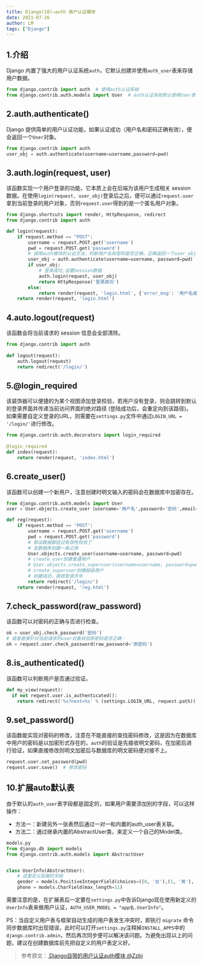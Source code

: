 ```yaml
---
title: Django(10)—auth 用户认证模块
date: 2021-07-26
author: LM
tags: ["Django"]
---
```


## 1.介绍

Django 内置了强大的用户认证系统`auth`，它默认创建并使用`auth_user`表来存储用户数据。

```python
from django.contrib import auth  # 使用auth认证系统
from django.contrib.auth.models import User  # auth认证系统默认使用User表
```

## 2.auth.authenticate() 

Django 提供简单的用户认证功能，如果认证成功（用户名和密码正确有效），便会返回一个`User`对象。

```python
from django.contrib import auth
user_obj = auth.authenticate(username=username,password=pwd)
```

## 3.auth.login(request, user)

该函数实现一个用户登录的功能，它本质上会在后端为该用户生成相关 session 数据。在使用`login(request, user_obj)`登录后之后，便可以通过`request.user`拿到当前登录的用户对象，否则`request.user`得到的是一个匿名用户对象。

```python
from django.shortcuts import render, HttpResponse, redirect
from django.contrib import auth

def login(request):
    if request.method == "POST":
        username = request.POST.get('username')
        pwd = request.POST.get('password')
        # 调用auth模块的认证方法，判断用户名和密码是否正确，正确返回一个user_obj
        user_obj = auth.authenticate(username=username, password=pwd)
        if user_obj:
            # 登录成功,设置Session数据
            auth.login(request, user_obj)
            return HttpResponse('登录成功')
        else:
            return render(request, 'login.html', {'error_msg': '用户名或者密码错误'})
    return render(request, 'login.html')
```

## 4.auto.logout(request) 

该函数会将当前请求的 session 信息会全部清除。

```python
from django.contrib import auth
   
def logout(request):
    auth.logout(request)
    return redirect('/login/')
```

## 5.@login_required

该装饰器可以便捷的为某个视图添加登录校验，若用户没有登录，则会跳转到默认的登录界面并传递当前访问界面的绝对路径 (登陆成功后，会重定向到该路径)。如果需要自定义登录的URL，则需要在`settings.py`文件中通过`LOGIN_URL = '/login/'`进行修改。

```python
from django.contrib.auth.decorators import login_required
      
@login_required
def index(request):
    return render(request, 'index.html')
```

## 6.create_user()

该函数可以创建一个新用户，注意创建时明文输入的密码会在数据库中加密存在。

```python
from django.contrib.auth.models import User
user = User.objects.create_user（username='用户名',password='密码',email='邮箱',...）

def reg(request):
    if request.method == 'POST':
        username = request.POST.get('username')
        pwd = request.POST.get('password')
        # 假设数据都经过有效性校验了
        # 去数据库创建一条记录
        User.objects.create_user(username=username, password=pwd)  
        # create_user创建普通用户
        # User.objects.create_superuser(username=username, password=pwd)  
        # create_superuser创建超级用户
        # 创建成功，跳转登录页年
        return redirect('/login/')
    return render(request, 'reg.html')
```

## 7.check_password(raw_password)

该函数可以对密码的正确与否进行检查。

```python
ok = user_obj.check_password('密码')
# 或者直接针对当前请求的user对象校验原密码是否正确：
ok = request.user.check_password(raw_password='原密码')
```

## 8.is_authenticated()

该函数可以判断用户是否通过验证。

```python
def my_view(request):
  if not request.user.is_authenticated():
    return redirect('%s?next=%s' % (settings.LOGIN_URL, request.path))
```

## 9.set_password()

该函数能实现对密码的修改，注意在不能直接的查找密码修改，这是因为在数据库中用户的密码是以加密形式存在的，`auth`的验证是先接收明文密码，在加密后进行验证，如果直接修改则明文加密后与数据库的明文密码便对接不上。

```python
request.user.set_password(pwd)
request.user.save()  # 修改密码
```

## 10.扩展auto默认表

由于默认的`auth_user`表字段都是固定的，如果用户需要添加别的字段，可以这样操作：

- 方法一：新建另外一张表然后通过一对一和内置的auth_user表关联。
- 方法二：通过继承内置的AbstractUser类，来定义一个自己的Model类。

```python
models.py
from django.db import models
from django.contrib.auth.models import AbstractUser


class UserInfo(AbstractUser):
    # 这里定义拓展的字段
    gender = models.PositiveIntegerField(choices=((0, '女'),(1, '男'), (2, '保密')))
    phone = models.CharField(max_length=11)
```

需要注意的是，在扩展表后一定要在`settings.py`中告诉Django现在使用新定义的`UserInfo`表来做用户认证，`AUTH_USER_MODEL = "app名.UserInfo"`。

PS：当自定义用户表与框架自动生成的用户表发生冲突时，即执行 `migrate` 命令同步数据库时出现错误，此时可以打开`settings.py`注释掉`INSTALL_APPS`中的`django.contrib.admin`，然后再次同步便可以解决该问题。为避免出现以上的问题，建议在创建数据库前先把自定义的用户表定义好。

> 参考原文：[ Django自带的用户认证auth模块  @Zzbj ](https://www.cnblogs.com/Zzbj/p/9984783.html)
